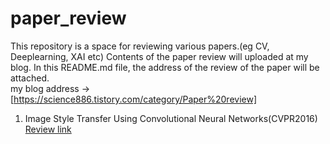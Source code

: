 # paper_review
This repository is a space for reviewing various papers.(eg CV, Deeplearning, XAI etc) Contents of the paper review will uploaded at my blog. In this README.md file, the address of the review of the paper will be attached. 
</br> my blog address -> [https://science886.tistory.com/category/Paper%20review]

1. Image Style Transfer Using Convolutional Neural Networks(CVPR2016) [Review link](https://science886.tistory.com/2) 
